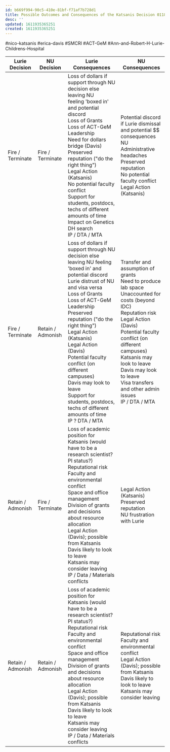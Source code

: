 ```yaml
---
id: b669f994-90c5-410e-81bf-f71af7b728d1
title: Possible Outcomes and Consequences of the Katsanis Decision 01182021122412
desc: ''
updated: 1611935365251
created: 1611935365251
---
```

\#nico-katsanis #erica-davis #SMCRI #ACT-GeM #Ann-and-Robert-H-Lurie-Childrens-Hospital 

| Lurie Decision    | NU Decision       | Lurie Consequences                                                                                                                                                                                                                                                                                                                                                                                                                                                        | NU Consequences                                                                                                                                                                                                                                                                                                           |
| ----------------- | ----------------- | ------------------------------------------------------------------------------------------------------------------------------------------------------------------------------------------------------------------------------------------------------------------------------------------------------------------------------------------------------------------------------------------------------------------------------------------------------------------------- | ------------------------------------------------------------------------------------------------------------------------------------------------------------------------------------------------------------------------------------------------------------------------------------------------------------------------- |
| Fire / Terminate  | Fire / Terminate  | Loss of dollars if support through NU decision else leaving NU <br>feeling 'boxed in' and potential discord<br>Loss of Grants<br>Loss of ACT-GeM Leadership<br>Need for dollars bridge (Davis)<br>Preserved reputation ("do the right thing")<br>Legal Action (Katsanis)<br>No potential faculty conflict<br>Support for students, postdocs, techs of different amounts of time<br>Impact on Genetics DH search<br>IP / DTA / MTA                                         | Potential discord if Lurie dismissal and potential $$ <br>consequences NU<br>Administrative headaches<br>Preserved reputation<br>No potential faculty conflict<br>Legal Action (Katsanis)                                                                                                                                 |
| Fire / Terminate  | Retain / Admonish | Loss of dollars if support through NU decision else leaving NU feeling 'boxed in' and potential discord<br>Lurie distrust of NU and visa versa<br>Loss of Grants<br>Loss of ACT-GeM Leadership<br>Preserved reputation ("do the right thing")<br>Legal Action (Katsanis)<br>Legal Action (Davis)<br>Potential faculty conflict (on different campuses)<br>Davis may look to leave<br>Support for students, postdocs, techs of different amounts of time<br>IP ? DTA / MTA | Transfer and assumption of grants<br>Need to produce lab space<br>Unaccounted for costs (beyond IDC)<br>Reputation risk<br>Legal Action (Davis)<br>Potential faculty conflict (on different campuses)<br>Katsanis may look to leave<br>Davis may look to leave<br>Visa transfers and other admin issues<br>IP / DTA / MTA |
| Retain / Admonish | Fire / Terminate  | Loss of academic position for Katsanis (would have to be a research scientist? PI status?)<br>Reputational risk<br>Faculty and environmental conflict<br>Space and office management<br>Division of grants and decisions about resource allocation<br>Legal Action (Davis); possible from Katsanis<br>Davis likely to look to leave<br>Katsanis may consider leaving<br>IP / Data / Materials conflicts                                                                   | Legal Action (Katsanis)<br>Preserved reputation<br>NU frustration with Lurie                                                                                                                                                                                                                                              |
| Retain / Admonish | Retain / Admonish | Loss of academic position for Katsanis (would have to be a research scientist? PI status?)<br>Reputational risk<br>Faculty and environmental conflict<br>Space and office management<br>Division of grants and decisions about resource allocation<br>Legal Action (Davis); possible from Katsanis<br>Davis likely to look to leave<br>Katsanis may consider leaving<br>IP / Data / Materials conflicts                                                                   | Reputational risk<br>Faculty and environmental conflict<br>Legal Action (Davis); possible from Katsanis<br>Davis likely to look to leave<br>Katsanis may consider leaving                                                                                                                                                 |

